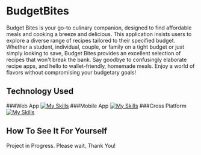 # BudgetBites
Budget Bites is your go-to culinary companion, designed to find affordable meals and cooking a breeze and delicious. This application insists users to explore a diverse range of recipes tailored to their specified budget. Whether a student, individual, couple, or family on a tight budget or just simply looking to save, Budget Bites provides an excellent selection of recipes that won't break the bank. Say goodbye to confusingly elaborate recipe apps, and hello to wallet-friendly, homemade meals. Enjoy a world of flavors without compromising your budgetary goals!

## Technology Used
###Web App
[![My Skills](https://skillicons.dev/icons?i=js,html,css)](https://skillicons.dev)
###Mobile App
[![My Skills](https://skillicons.dev/icons?i=swift)](https://skillicons.dev)
###Cross Platform
[![My Skills](https://skillicons.dev/icons?i=firebase)](https://skillicons.dev)

## How To See It For Yourself
Project in Progress. Please wait, Thank You!

